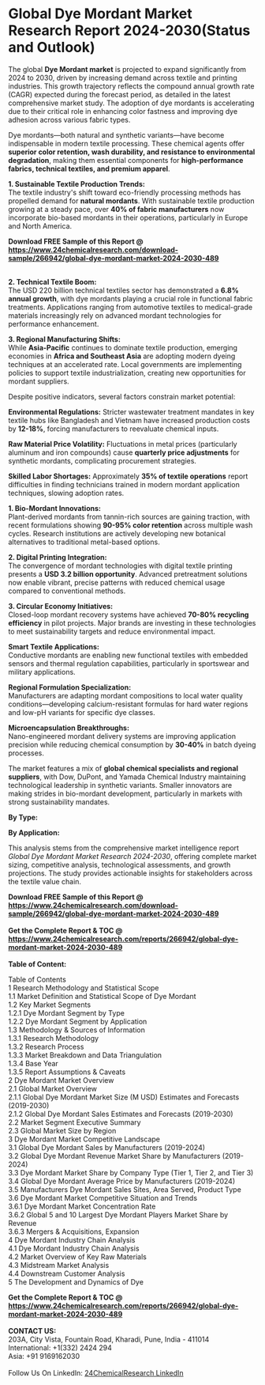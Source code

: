 <h1>Global Dye Mordant Market Research Report 2024-2030(Status and Outlook)</h1><p>The global <strong>Dye Mordant market</strong> is projected to expand significantly from 2024 to 2030, driven by increasing demand across textile and printing industries. This growth trajectory reflects the compound annual growth rate (CAGR) expected during the forecast period, as detailed in the latest comprehensive market study. The adoption of dye mordants is accelerating due to their critical role in enhancing color fastness and improving dye adhesion across various fabric types.</p><p>Dye mordants—both natural and synthetic variants—have become indispensable in modern textile processing. These chemical agents offer <strong>superior color retention, wash durability, and resistance to environmental degradation</strong>, making them essential components for <strong>high-performance fabrics, technical textiles, and premium apparel</strong>.</p><p><strong>1. Sustainable Textile Production Trends:</strong><br>
The textile industry's shift toward eco-friendly processing methods has propelled demand for <strong>natural mordants</strong>. With sustainable textile production growing at a steady pace, over <strong>40% of fabric manufacturers</strong> now incorporate bio-based mordants in their operations, particularly in Europe and North America.</p><div><b>Download FREE Sample of this Report @ 
            <a href="https://www.24chemicalresearch.com/download-sample/266942/global-dye-mordant-market-2024-2030-489">
            https://www.24chemicalresearch.com/download-sample/266942/global-dye-mordant-market-2024-2030-489</a></b></div><br><p><strong>2. Technical Textile Boom:</strong><br>
The USD 220 billion technical textiles sector has demonstrated a <strong>6.8% annual growth</strong>, with dye mordants playing a crucial role in functional fabric treatments. Applications ranging from automotive textiles to medical-grade materials increasingly rely on advanced mordant technologies for performance enhancement.</p><p><strong>3. Regional Manufacturing Shifts:</strong><br>
While <strong>Asia-Pacific</strong> continues to dominate textile production, emerging economies in <strong>Africa and Southeast Asia</strong> are adopting modern dyeing techniques at an accelerated rate. Local governments are implementing policies to support textile industrialization, creating new opportunities for mordant suppliers.</p><p>Despite positive indicators, several factors constrain market potential:</p><p><strong>Environmental Regulations:</strong> Stricter wastewater treatment mandates in key textile hubs like Bangladesh and Vietnam have increased production costs by <strong>12-18%</strong>, forcing manufacturers to reevaluate chemical inputs.</p><p><strong>Raw Material Price Volatility:</strong> Fluctuations in metal prices (particularly aluminum and iron compounds) cause <strong>quarterly price adjustments</strong> for synthetic mordants, complicating procurement strategies.</p><p><strong>Skilled Labor Shortages:</strong> Approximately <strong>35% of textile operations</strong> report difficulties in finding technicians trained in modern mordant application techniques, slowing adoption rates.</p><p><strong>1. Bio-Mordant Innovations:</strong><br>
Plant-derived mordants from tannin-rich sources are gaining traction, with recent formulations showing <strong>90-95% color retention</strong> across multiple wash cycles. Research institutions are actively developing new botanical alternatives to traditional metal-based options.</p><p><strong>2. Digital Printing Integration:</strong><br>
The convergence of mordant technologies with digital textile printing presents a <strong>USD 3.2 billion opportunity</strong>. Advanced pretreatment solutions now enable vibrant, precise patterns with reduced chemical usage compared to conventional methods.</p><p><strong>3. Circular Economy Initiatives:</strong><br>
Closed-loop mordant recovery systems have achieved <strong>70-80% recycling efficiency</strong> in pilot projects. Major brands are investing in these technologies to meet sustainability targets and reduce environmental impact.</p><p><strong>Smart Textile Applications:</strong><br>
    Conductive mordants are enabling new functional textiles with embedded sensors and thermal regulation capabilities, particularly in sportswear and military applications.</p><p><strong>Regional Formulation Specialization:</strong><br>
    Manufacturers are adapting mordant compositions to local water quality conditions—developing calcium-resistant formulas for hard water regions and low-pH variants for specific dye classes.</p><p><strong>Microencapsulation Breakthroughs:</strong><br>
    Nano-engineered mordant delivery systems are improving application precision while reducing chemical consumption by <strong>30-40%</strong> in batch dyeing processes.</p><p>The market features a mix of <strong>global chemical specialists and regional suppliers</strong>, with Dow, DuPont, and Yamada Chemical Industry maintaining technological leadership in synthetic variants. Smaller innovators are making strides in bio-mordant development, particularly in markets with strong sustainability mandates.</p><p><strong>By Type:</strong></p><p><strong>By Application:</strong></p><p>This analysis stems from the comprehensive market intelligence report <em>Global Dye Mordant Market Research 2024-2030</em>, offering complete market sizing, competitive analysis, technological assessments, and growth projections. The study provides actionable insights for stakeholders across the textile value chain.</p><div><b>Download FREE Sample of this Report @ 
            <a href="https://www.24chemicalresearch.com/download-sample/266942/global-dye-mordant-market-2024-2030-489">
            https://www.24chemicalresearch.com/download-sample/266942/global-dye-mordant-market-2024-2030-489</a></b></div><br><div><b>Get the Complete Report & TOC @ 
            <a href="https://www.24chemicalresearch.com/reports/266942/global-dye-mordant-market-2024-2030-489">
            https://www.24chemicalresearch.com/reports/266942/global-dye-mordant-market-2024-2030-489</a></b></div><br>
            <b>Table of Content:</b><p>Table of Contents<br />
1 Research Methodology and Statistical Scope<br />
1.1 Market Definition and Statistical Scope of Dye Mordant<br />
1.2 Key Market Segments<br />
1.2.1 Dye Mordant Segment by Type<br />
1.2.2 Dye Mordant Segment by Application<br />
1.3 Methodology & Sources of Information<br />
1.3.1 Research Methodology<br />
1.3.2 Research Process<br />
1.3.3 Market Breakdown and Data Triangulation<br />
1.3.4 Base Year<br />
1.3.5 Report Assumptions & Caveats<br />
2 Dye Mordant Market Overview<br />
2.1 Global Market Overview<br />
2.1.1 Global Dye Mordant Market Size (M USD) Estimates and Forecasts (2019-2030)<br />
2.1.2 Global Dye Mordant Sales Estimates and Forecasts (2019-2030)<br />
2.2 Market Segment Executive Summary<br />
2.3 Global Market Size by Region<br />
3 Dye Mordant Market Competitive Landscape<br />
3.1 Global Dye Mordant Sales by Manufacturers (2019-2024)<br />
3.2 Global Dye Mordant Revenue Market Share by Manufacturers (2019-2024)<br />
3.3 Dye Mordant Market Share by Company Type (Tier 1, Tier 2, and Tier 3)<br />
3.4 Global Dye Mordant Average Price by Manufacturers (2019-2024)<br />
3.5 Manufacturers Dye Mordant Sales Sites, Area Served, Product Type<br />
3.6 Dye Mordant Market Competitive Situation and Trends<br />
3.6.1 Dye Mordant Market Concentration Rate<br />
3.6.2 Global 5 and 10 Largest Dye Mordant Players Market Share by Revenue<br />
3.6.3 Mergers & Acquisitions, Expansion<br />
4 Dye Mordant Industry Chain Analysis<br />
4.1 Dye Mordant Industry Chain Analysis<br />
4.2 Market Overview of Key Raw Materials<br />
4.3 Midstream Market Analysis<br />
4.4 Downstream Customer Analysis<br />
5 The Development and Dynamics of Dye</p><div><b>Get the Complete Report & TOC @ 
            <a href="https://www.24chemicalresearch.com/reports/266942/global-dye-mordant-market-2024-2030-489">
            https://www.24chemicalresearch.com/reports/266942/global-dye-mordant-market-2024-2030-489</a></b></div><br><b>CONTACT US:</b><br>
            203A, City Vista, Fountain Road, Kharadi, Pune, India - 411014<br>
            International: +1(332) 2424 294<br>
            Asia: +91 9169162030 <br><br>
            Follow Us On LinkedIn: <a href="https://www.linkedin.com/company/24chemicalresearch/">24ChemicalResearch LinkedIn</a>